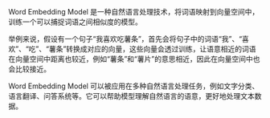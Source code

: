 Word Embedding Model 是一种自然语言处理技术，将词语映射到向量空间中，训练一个可以捕捉词语之间相似度的模型。

举例来说，假设有一个句子“我喜欢吃薯条”，首先会将句子中的词语“我”、“喜欢”、“吃”、“薯条”转换成对应的向量，这些向量会透过训练，让语意相近的词语在向量空间中距离也较近，例如“薯条”和“薯片”的意思相近，因此在向量空间中也会比较接近。

Word Embedding Model 可以被应用在多种自然语言处理任务，例如文字分类、语言翻译、问答系统等。它可以帮助模型理解自然语言的语意，更好地处理文本数据。